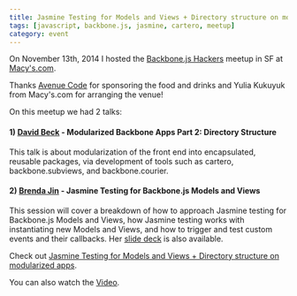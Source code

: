 ```yaml
---
title: Jasmine Testing for Models and Views + Directory structure on modularized apps
tags: [javascript, backbone.js, jasmine, cartero, meetup]
category: event
---
```


On November 13th, 2014 I hosted the [Backbone.js Hackers](http://www.meetup.com/Backbone-js-Hackers/) meetup in SF at [Macy's.com](https://www.macys.com/). 

Thanks [Avenue Code](http://avenuecode.com) for sponsoring the food and drinks and Yulia Kukuyuk from Macy's.com for arranging the venue!

On this meetup we had 2 talks:

#### 1) [David Beck](http://twitter.com/davegbeck) - Modularized Backbone Apps Part 2: Directory Structure

This talk is about modularization of the front end into encapsulated, reusable packages, via development of tools such as cartero, backbone.subviews, and backbone.courier.

#### 2) [Brenda Jin](http://twitter.com/cyberneticlove) - Jasmine Testing for Backbone.js Models and Views 

This session will cover a breakdown of how to approach Jasmine testing for Backbone.js Models and Views, how Jasmine testing works with instantiating new Models and Views, and how to trigger and test custom events and their callbacks. Her [slide deck](http://jasmine-backbone.herokuapp.com/) is also available.

Check out [Jasmine Testing for Models and Views + Directory structure on modularized apps](http://www.meetup.com/Backbone-js-Hackers/events/213261022/).

You can also watch the [Video](https://www.fuzemeeting.com/replay_meeting/ecf137d6/6872402).
